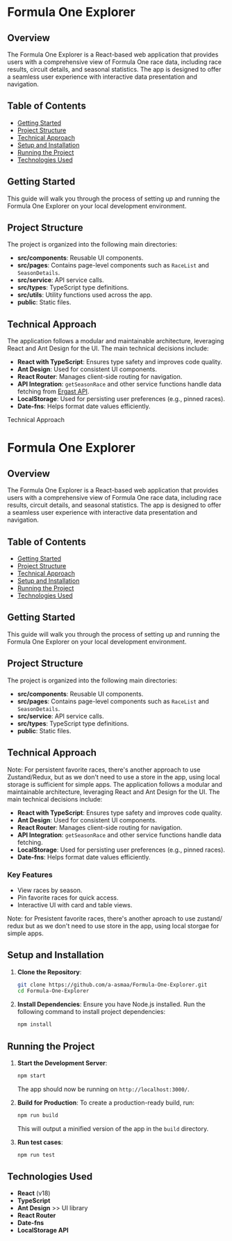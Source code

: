 # Formula One Explorer

## Overview
The Formula One Explorer is a React-based web application that provides users with a comprehensive view of Formula One race data, including race results, circuit details, and seasonal statistics. The app is designed to offer a seamless user experience with interactive data presentation and navigation.

## Table of Contents
- [Getting Started](#getting-started)
- [Project Structure](#project-structure)
- [Technical Approach](#technical-approach)
- [Setup and Installation](#setup-and-installation)
- [Running the Project](#running-the-project)
- [Technologies Used](#technologies-used)

## Getting Started
This guide will walk you through the process of setting up and running the Formula One Explorer on your local development environment.

## Project Structure
The project is organized into the following main directories:
- **src/components**: Reusable UI components.
- **src/pages**: Contains page-level components such as `RaceList` and `SeasonDetails`.
- **src/service**: API service calls.
- **src/types**: TypeScript type definitions.
- **src/utils**: Utility functions used across the app.
- **public**: Static files.

## Technical Approach
The application follows a modular and maintainable architecture, leveraging React and Ant Design for the UI. The main technical decisions include:

- **React with TypeScript**: Ensures type safety and improves code quality.
- **Ant Design**: Used for consistent UI components.
- **React Router**: Manages client-side routing for navigation.
- **API Integration**: `getSeasonRace` and other service functions handle data fetching from [Ergast API](https://ergast.com/mrd/).
- **LocalStorage**: Used for persisting user preferences (e.g., pinned races).
- **Date-fns**: Helps format date values efficiently.

Technical Approach

# Formula One Explorer

## Overview
The Formula One Explorer is a React-based web application that provides users with a comprehensive view of Formula One race data, including race results, circuit details, and seasonal statistics. The app is designed to offer a seamless user experience with interactive data presentation and navigation.

## Table of Contents
- [Getting Started](#getting-started)
- [Project Structure](#project-structure)
- [Technical Approach](#technical-approach)
- [Setup and Installation](#setup-and-installation)
- [Running the Project](#running-the-project)
- [Technologies Used](#technologies-used)

## Getting Started
This guide will walk you through the process of setting up and running the Formula One Explorer on your local development environment.

## Project Structure
The project is organized into the following main directories:
- **src/components**: Reusable UI components.
- **src/pages**: Contains page-level components such as `RaceList` and `SeasonDetails`.
- **src/service**: API service calls.
- **src/types**: TypeScript type definitions.
- **public**: Static files.

## Technical Approach

Note: For persistent favorite races, there's another approach to use Zustand/Redux, but as we don't need to use a store in the app, using local storage is sufficient for simple apps.
The application follows a modular and maintainable architecture, leveraging React and Ant Design for the UI. The main technical decisions include:

- **React with TypeScript**: Ensures type safety and improves code quality.
- **Ant Design**: Used for consistent UI components.
- **React Router**: Manages client-side routing for navigation.
- **API Integration**: `getSeasonRace` and other service functions handle data fetching.
- **LocalStorage**: Used for persisting user preferences (e.g., pinned races).
- **Date-fns**: Helps format date values efficiently.

### Key Features
- View races by season.
- Pin favorite races for quick access.
- Interactive UI with card and table views.

Note: for Presistent favorite races, there's another aproach to use zustand/ redux but as we don't need to use store in the app, using local storgae for simple apps.

## Setup and Installation

1. **Clone the Repository**:
   ```bash
   git clone https://github.com/a-asmaa/Formula-One-Explorer.git
   cd Formula-One-Explorer
   ```

2. **Install Dependencies**:
   Ensure you have Node.js installed. Run the following command to install project dependencies:
   ```bash
   npm install
   ```

## Running the Project

1. **Start the Development Server**:
   ```bash
   npm start
   ```
   The app should now be running on `http://localhost:3000/`.

2. **Build for Production**:
   To create a production-ready build, run:
   ```bash
   npm run build
   ```
   This will output a minified version of the app in the `build` directory.

3. **Run test cases**:
   ```bash
   npm run test
   ```

## Technologies Used
- **React** (v18)
- **TypeScript**
- **Ant Design** >> UI library
- **React Router**
- **Date-fns**
- **LocalStorage API**
